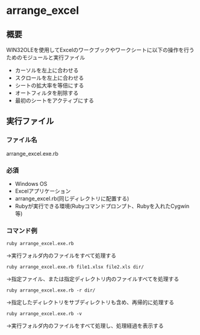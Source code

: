 # arrange_excel

## 概要

WIN32OLEを使用してExcelのワークブックやワークシートに以下の操作を行うためのモジュールと実行ファイル

- カーソルを左上に合わせる
- スクロールを左上に合わせる
- シートの拡大率を等倍にする
- オートフィルタを削除する
- 最初のシートをアクティブにする

## 実行ファイル

### ファイル名

arrange_excel.exe.rb

### 必須

- Windows OS
- Excelアプリケーション
- arrange_excel.rb(同じディレクトリに配置する)
- Rubyが実行できる環境(Rubyコマンドプロンプト、Rubyを入れたCygwin等)

### コマンド例

```
ruby arrange_excel.exe.rb
```
->実行フォルダ内のファイルをすべて処理する

```
ruby arrange_excel.exe.rb file1.xlsx file2.xls dir/
```
->指定ファイル、または指定ディレクトリ内のファイルすべてを処理する

```
ruby arrange_excel.exe.rb -r dir/
```
->指定したディレクトリをサブディレクトリも含め、再帰的に処理する

```
ruby arrange_excel.exe.rb -v
```
->実行フォルダ内のファイルをすべて処理し、処理経過を表示する

